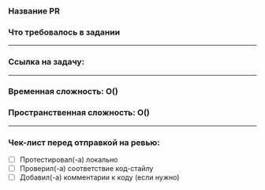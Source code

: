 ### Название PR
<!-- TASK-XXXX: info -->

### Что требовалось в задании
<!-- вопрос задачи-->

---

### Ссылка на задачу:


---

 ### Временная сложность: O()
 ### Пространственная сложность: O()

---

### Чек-лист перед отправкой на ревью:
- [ ] Протестировал(-а) локально
- [ ] Проверил(-а) соответствие код-стайлу
- [ ] Добавил(-а) комментарии к коду (если нужно)
